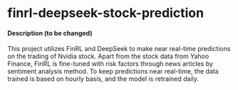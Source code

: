# finrl-deepseek-stock-prediction

#### Description (to be changed)
This project utilizes FinRL and DeepSeek to make near real-time predictions on the trading of Nvidia stock.
Apart from the stock data from Yahoo Finance, FinRL is fine-tuned with risk factors through news articles by sentiment analysis method.
To keep predictions near real-time, the data trained is based on hourly basis, and the model is retrained daily. 
